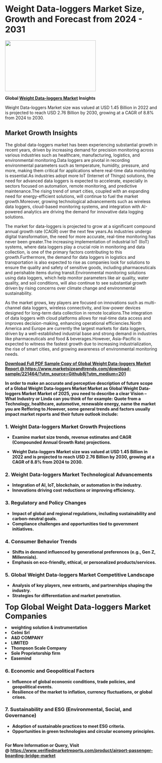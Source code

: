 <H1>Weight Data-loggers Market Size, Growth and Forecast from 2024 - 2031</H1><img class="aligncenter size-medium wp-image-584254" src="https://thirdeyenews.in/wp-content/uploads/2024/09/Global-Market-Research-300x168.jpeg" alt="" width="300" height="168" /><p><strong>Global&nbsp;<a href="https://www.marketsizeandtrends.com/download-sample/221464/?utm_source=Github8j?utm_medium=201">Weight Data-loggers Market</a> Insights</strong></p><p>Weight Data-loggers Market size was valued at USD 1.45 Billion in 2022 and is projected to reach USD 2.76 Billion by 2030, growing at a CAGR of 8.8% from 2024 to 2030.</p><p><h2>Market Growth Insights</h2> <p>The global data-loggers market has been experiencing substantial growth in recent years, driven by increasing demand for precision monitoring across various industries such as healthcare, manufacturing, logistics, and environmental monitoring.Data loggers are pivotal in recording environmental parameters such as temperature, humidity, pressure, and more, making them critical for applications where real-time data monitoring is essential.As industries adopt more IoT (Internet of Things) solutions, the need for advanced data loggers is expected to accelerate, especially in sectors focused on automation, remote monitoring, and predictive maintenance.The rising trend of smart cities, coupled with an expanding need for energy-efficient solutions, will continue to fuel the market growth.Moreover, growing technological advancements such as wireless data loggers, cloud-based monitoring systems, and integration with AI-powered analytics are driving the demand for innovative data logging solutions.</p> <p><strong><a href="#"></a></strong></p> <p>The market for data-loggers is projected to grow at a significant compound annual growth rate (CAGR) over the next few years.As industries undergo digital transformation, the need for more accurate, real-time monitoring has never been greater.The increasing implementation of industrial IoT (IIoT) systems, where data loggers play a crucial role in monitoring and data collection, is one of the primary factors contributing to this growth.Furthermore, the demand for data loggers in logistics and transportation is also expected to rise as companies look for solutions to ensure the quality and safety of sensitive goods, including pharmaceuticals and perishable items during transit.Environmental monitoring solutions using data loggers, which help monitor parameters like air quality, water quality, and soil conditions, will also continue to see substantial growth driven by rising concerns over climate change and environmental sustainability.</p> <p>As the market grows, key players are focused on innovations such as multi-channel data loggers, wireless connectivity, and low-power devices designed for long-term data collection in remote locations.The integration of data loggers with cloud platforms allows for real-time data access and improves decision-making, enhancing operational efficiencies.North America and Europe are currently the largest markets for data loggers, driven by a well-established industrial base and strong demand in industries like pharmaceuticals and food & beverages.However, Asia-Pacific is expected to witness the fastest growth due to increasing industrialization, the rise of smart cities, and growing awareness of environmental monitoring needs.</p> <p><strong><a href="#"></p><p><span class=""><strong>Download Full PDF Sample Copy of Global Weight Data-loggers Market Report</strong> @ <a href="https://www.marketsizeandtrends.com/download-sample/221464/?utm_source=Github8j?utm_medium=201" target="_blank">https://www.marketsizeandtrends.com/download-sample/221464/?utm_source=Github8j?utm_medium=201</a></span></p><p>In order to make an accurate and perceptive description of future scope of a Global&nbsp;Weight Data-loggers Market Market as Global&nbsp;Weight Data-loggers Market Market of 2025, you need to describe a clear Vision &ndash; What Industry or Linda can you think of for example: Quote from a Technology, healthcare, automotive, renewable energy, name the market you are Reffering to.However, some general trends and factors usually impact market reports and their future outlook include:</p><h3>1.&nbsp;<strong>Weight Data-loggers Market Growth Projections</strong></h3><ul><li>Examine market size trends, revenue estimates and CAGR (Compounded Annual Growth Rate) projections.</li><li><p>Weight Data-loggers Market size was valued at USD 1.45 Billion in 2022 and is projected to reach USD 2.76 Billion by 2030, growing at a CAGR of 8.8% from 2024 to 2030.</p></li></ul><h3>2.&nbsp;<strong>Weight Data-loggers Market Technological Advancements</strong></h3><ul><li>Integration of AI, IoT, blockchain, or automation in the industry.</li><li>Innovations driving cost reductions or improving efficiency.</li></ul><h3>3.&nbsp;<strong>Regulatory and Policy Changes</strong></h3><ul><li>Impact of global and regional regulations, including sustainability and carbon-neutral goals.</li><li>Compliance challenges and opportunities tied to government initiatives.</li></ul><h3>4.&nbsp;<strong>Consumer Behavior Trends</strong></h3><ul><li>Shifts in demand influenced by generational preferences (e.g., Gen Z, Millennials).</li><li>Emphasis on eco-friendly, ethical, or personalized products/services.</li></ul><h3>5.&nbsp;<strong>Global Weight Data-loggers Market Competitive Landscape</strong></h3><ul><li>Analysis of key players, new entrants, and partnerships shaping the industry.</li><li>Strategies for differentiation and market penetration.</li></ul><p data-pm-slice="1 1 []"><span style="color: inherit; font-family: inherit; font-size: 25px;">Top Global Weight Data-loggers Market Companies</span></p><div class="" data-test-id=""><p><li>weighting solution & instrumentation</li><li> Celmi Srl</li><li> A&D COMPANY</li><li> LIMITED</li><li> Thompson Scale Company</li><li> Sole Proprietorship firm</li><li> Easemind</li></p></div><h3>6.&nbsp;<strong>Economic and Geopolitical Factors</strong></h3><ul><li>Influence of global economic conditions, trade policies, and geopolitical events.</li><li>Resilience of the market to inflation, currency fluctuations, or global crises.</li></ul><h3>7.&nbsp;<strong>Sustainability and ESG (Environmental, Social, and Governance)</strong></h3><ul><li>Adoption of sustainable practices to meet ESG criteria.</li><li>Opportunities in green technologies and circular economy principles.</li></ul><h2><strong style="font-size: 14px;">For More Information or Query, Visit @&nbsp;</strong><a style="background-color: #ffffff; font-size: 14px;" href="https://www.marketsizeandtrends.com/report/weight-data-loggers-market/" target="_blank">https://www.verifiedmarketreports.com/product/airport-passenger-boarding-bridge-market</a></h2>